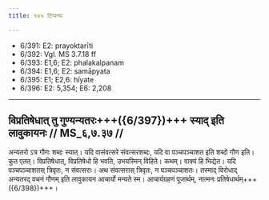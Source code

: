 ```yaml
---
title: १४५ टिप्पन्यः

---
```

- 6/391: E2: prayoktarīti
- 6/392: Vgl. MS 3.7.18 ff
- 6/393: E1,6; E2: phalakalpanam
- 6/394: E1,6; E2: samāpyata
- 6/395: E1; E2,6: hīyate
- 6/396: E2: 5,354; E6: 2,208

____________________________________________


## विप्रतिषेधात् तु गुण्यन्यतरः+++({6/397})+++ स्याद् इति लावुकायनः // MS_६,७.३७ //

अन्यतरो ऽत्र गौणः शब्दः स्यात्। यदि वासंवत्सरे संवत्सरशब्दः, यदि वा पञ्चपञ्चाशत इति शब्दो गौण इति। कुत एतत्। विप्रतिषेधात्, विप्रतिषेधो हि भवति, उभयस्मिन् विहिते। कथम्। वाक्यं हि भिद्येत। यदि पञ्चपञ्चाशतस् त्रिवृतः, न संवत्सराः। अथ संवत्सरास् त्रिवृतः, न पञ्चपञ्चाशतः। तस्माद् विरोधाद् अन्यतरद् वचनं गौणम् इति लावुकायन आचार्यो मन्यते स्म। आचार्यग्रहणं पूजार्थम्, नात्मनः प्रतिषेधार्थम्+++({6/398})+++।
